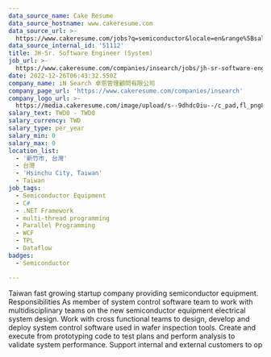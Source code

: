 ```yaml
---
data_source_name: Cake Resume
data_source_hostname: www.cakeresume.com
data_source_url: >-
  https://www.cakeresume.com/jobs?q=semiconductor&locale=en&range%5Bsalary_range%5D%5Bmin%5D=1000000
data_source_internal_id: '51112'
title: JH-Sr. Software Engineer (System)
job_url: >-
  https://www.cakeresume.com/companies/insearch/jobs/jh-sr-software-engineer-system
date: 2022-12-26T06:43:32.550Z
company_name: iN Search 卓恩管理顧問有限公司
company_page_url: 'https://www.cakeresume.com/companies/insearch'
company_logo_url: >-
  https://media.cakeresume.com/image/upload/s--9dhdcOiu--/c_pad,fl_png8,h_200,w_200/v1610522688/ppnzb1veba43cha2rznf.png
salary_text: TWD0 - TWD0
salary_currency: TWD
salary_type: per_year
salary_min: 0
salary_max: 0
location_list:
  - '新竹市, 台灣'
  - 台灣
  - 'Hsinchu City, Taiwan'
  - Taiwan
job_tags:
  - Semiconductor Equipment
  - C#
  - .NET Framework
  - multi-thread programming
  - Parallel Programming
  - WCF
  - TPL
  - Dataflow
badges:
  - Semiconductor

---
```


Taiwan fast growing startup company providing semiconductor equipment. Responsibilities As member of system control software team to work with multidisciplinary teams on the new semiconductor equipment electrical system design. Work with cross functional teams to design, develop and deploy system control software used in wafer inspection tools. Create and execute from prototyping code to test plans and perform analysis to validate system performance. Support internal and external customers to op